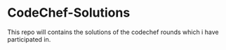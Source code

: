 # CodeChef-Solutions

This repo will contains the solutions of the codechef rounds which i have participated in. 
